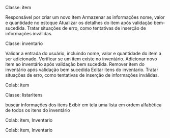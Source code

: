Classe: item

Responsável por criar um novo Item
Armazenar as informações nome, valor e quantidade no estoque
Atualizar os detalhes do item após validação bem-sucedida.
Tratar situações de erro, como tentativas de inserção de informações inválidas.


Classe: inventario 

Validar a entrada do usuário, incluindo nome, valor e quantidade do item a ser adicionado.
Verificar se um item existe no inventário.
Adicionar novo item ao inventário após validação bem sucedida.
Remover item do inventário após validação bem sucedida
Editar itens do inventario.
Tratar situações de erro, como tentativas de inserção de informações inválidas.

Colab: item


Classe: listarItens 

buscar informações dos itens
Exibir em tela uma lista em ordem alfabética de todos os itens do inventário

Colab: item, Inventario


Colab: item, Inventario

